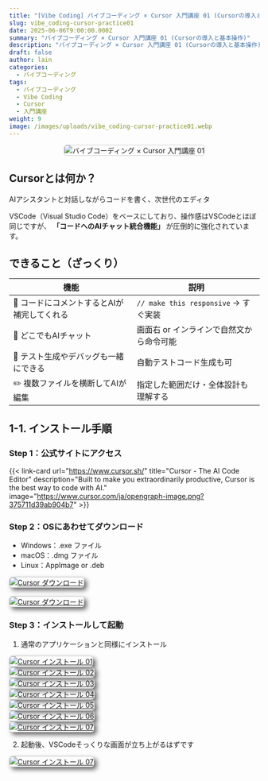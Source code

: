 ```yaml
---
title: "[Vibe Coding] バイブコーディング × Cursor 入門講座 01 (Cursorの導入と基本操作)"
slug: vibe_coding-cursor-practice01
date: 2025-06-06T9:00:00.000Z
summary: "バイブコーディング × Cursor 入門講座 01 (Cursorの導入と基本操作)"
description: "バイブコーディング × Cursor 入門講座 01 (Cursorの導入と基本操作)"
draft: false
author: lain
categories:
  - バイブコーディング
tags:
  - バイブコーディング
  - Vibe Coding
  - Cursor
  - 入門講座
weight: 9
image: /images/uploads/vibe_coding-cursor-practice01.webp
---
```



<center>
<img src="/images/uploads/vibe_coding-cursor-practice01.webp"
     alt="バイブコーディング × Cursor 入門講座 01"
     style="max-width:80%; height:auto; border:1px solid #ccc; border-radius:6px; " />
</center>


##  Cursorとは何か？

AIアシスタントと対話しながらコードを書く、次世代のエディタ

VSCode（Visual Studio Code）をベースにしており、操作感はVSCodeとほぼ同じですが、
**「コードへのAIチャット統合機能」** が圧倒的に強化されています。

## できること（ざっくり）

| 機能                                       | 説明                                     |
| ------------------------------------------ | ---------------------------------------- |
| 🤖 コードにコメントするとAIが補完してくれる | `// make this responsive` → すぐ実装     |
| 💬 どこでもAIチャット                       | 画面右 or インラインで自然文から命令可能 |
| 🧪 テスト生成やデバッグも一緒にできる       | 自動テストコード生成も可                 |
| ✏️ 複数ファイルを横断してAIが編集           | 指定した範囲だけ・全体設計も理解する     |


## 1-1. インストール手順

### Step 1：公式サイトにアクセス

{{< link-card url="https://www.cursor.sh/" title="Cursor - The AI Code Editor" description="Built to make you extraordinarily productive, Cursor is the best way to code with AI." image="https://www.cursor.com/ja/opengraph-image.png?375711d39ab904b7" >}}

### Step 2：OSにあわせてダウンロード

- Windows：.exe ファイル
- macOS：.dmg ファイル
- Linux：AppImage or .deb

<a href="/images/uploads/vibe_coding-cursor-practice01-cursor-download.jpg" target="_blank">
<img src="/images/uploads/vibe_coding-cursor-practice01-cursor-download.jpg"
         alt="Cursor ダウンロード"
        loading="lazy" decoding="async" style="max-width:50%; height:auto; border:1px solid #ccc; border-radius:6px; box-shadow: 5px 5px 10px #666" />
</a>

<br />
<br />

<a href="/images/uploads/vibe_coding-cursor-practice01-cursor-download2.jpg" target="_blank">
<img src="/images/uploads/vibe_coding-cursor-practice01-cursor-download2.jpg"
         alt="Cursor ダウンロード"
        loading="lazy" decoding="async" style="max-width:50%; height:auto; border:1px solid #ccc; border-radius:6px; box-shadow: 5px 5px 10px #666" />
</a>




### Step 3：インストールして起動

1. 通常のアプリケーションと同様にインストール


<a href="/images/uploads/vibe_coding-cursor-practice01-cursor-install01.jpg" target="_blank">
<img src="/images/uploads/vibe_coding-cursor-practice01-cursor-install01.jpg"
         alt="Cursor インストール 01"
        loading="lazy" decoding="async" style="max-width:50%; height:auto; border:1px solid #ccc; border-radius:6px; box-shadow: 5px 5px 10px #666" />
</a>

<br>

<a href="/images/uploads/vibe_coding-cursor-practice01-cursor-install02.jpg" target="_blank">
<img src="/images/uploads/vibe_coding-cursor-practice01-cursor-install02.jpg"
         alt="Cursor インストール 02"
        loading="lazy" decoding="async" style="max-width:50%; height:auto; border:1px solid #ccc; border-radius:6px; box-shadow: 5px 5px 10px #666" />
</a>

<br>

<a href="/images/uploads/vibe_coding-cursor-practice01-cursor-install03.jpg" target="_blank">
<img src="/images/uploads/vibe_coding-cursor-practice01-cursor-install03.jpg"
         alt="Cursor インストール 03"
        loading="lazy" decoding="async" style="max-width:50%; height:auto; border:1px solid #ccc; border-radius:6px; box-shadow: 5px 5px 10px #666" />
</a>

<br>

<a href="/images/uploads/vibe_coding-cursor-practice01-cursor-install04.jpg" target="_blank">
<img src="/images/uploads/vibe_coding-cursor-practice01-cursor-install04.jpg"
         alt="Cursor インストール 04"
        loading="lazy" decoding="async" style="max-width:50%; height:auto; border:1px solid #ccc; border-radius:6px; box-shadow: 5px 5px 10px #666" />
</a>

<br>

<a href="/images/uploads/vibe_coding-cursor-practice01-cursor-install05.jpg" target="_blank">
<img src="/images/uploads/vibe_coding-cursor-practice01-cursor-install05.jpg"
         alt="Cursor インストール 05"
        loading="lazy" decoding="async" style="max-width:50%; height:auto; border:1px solid #ccc; border-radius:6px; box-shadow: 5px 5px 10px #666" />
</a>
<br>

<a href="/images/uploads/vibe_coding-cursor-practice01-cursor-install06.jpg" target="_blank">
<img src="/images/uploads/vibe_coding-cursor-practice01-cursor-install06.jpg"
         alt="Cursor インストール 06"
        loading="lazy" decoding="async" style="max-width:50%; height:auto; border:1px solid #ccc; border-radius:6px; box-shadow: 5px 5px 10px #666" />
</a>
<br>

<a href="/images/uploads/vibe_coding-cursor-practice01-cursor-install07.jpg" target="_blank">
<img src="/images/uploads/vibe_coding-cursor-practice01-cursor-install07.jpg"
         alt="Cursor インストール 07"
        loading="lazy" decoding="async" style="max-width:50%; height:auto; border:1px solid #ccc; border-radius:6px; box-shadow: 5px 5px 10px #666" />
</a>

2. 起動後、VSCodeそっくりな画面が立ち上がるはずです


<a href="/images/uploads/vibe_coding-cursor-practice01-cursor-install07.jpg" target="_blank">
<img src="/images/uploads/vibe_coding-cursor-practice01-cursor-install07.jpg"
         alt="Cursor インストール 07"
        loading="lazy" decoding="async" style="max-width:50%; height:auto; border:1px solid #ccc; border-radius:6px; box-shadow: 5px 5px 10px #666" />
</a>











